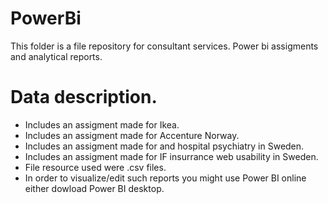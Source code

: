 # PowerBi
This folder is a file repository for consultant services. Power bi assigments and analytical reports. 
# Data description. 
- Includes an assigment made for Ikea. 
- Includes an assigment made for Accenture Norway. 
- Includes an assigment made for and hospital psychiatry in Sweden. 
- Includes an assigment made for IF insurrance web usability in Sweden. 
- File resource used were .csv files.
- In order to visualize/edit such reports you might use Power BI online either dowload Power BI desktop.   
